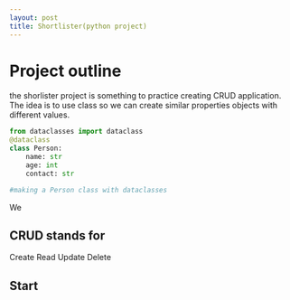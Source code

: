 ```yaml
---
layout: post
title: Shortlister(python project)
---
```


# Project outline

the shorlister project is something to practice creating CRUD application. The idea is to use class so we can create similar properties objects with different values. 

```python
from dataclasses import dataclass
@dataclass
class Person:
    name: str
    age: int
    contact: str

#making a Person class with dataclasses
```
We 

## CRUD stands for

Create
Read
Update
Delete

## Start

